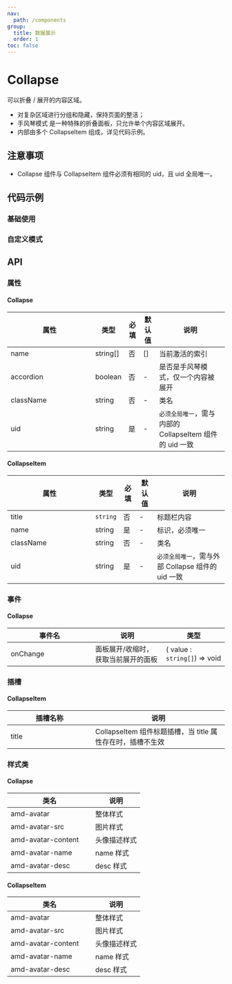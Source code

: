 ```yaml
---
nav:
  path: /components
group:
  title: 数据展示
  order: 1
toc: false
---
```


# Collapse

可以折叠 / 展开的内容区域。

- 对复杂区域进行分组和隐藏，保持页面的整洁；
- 手风琴模式 是一种特殊的折叠面板，只允许单个内容区域展开。
- 内部由多个 CollapseItem 组成，详见代码示例。

## 注意事项

- Collapse 组件与 CollapseItem 组件必须有相同的 uid，且 uid 全局唯一。

## 代码示例

### 基础使用
<code src='../../demo/pages/Collapse'></code>

### 自定义模式

<code src='../../demo/pages/CollapseCustom'></code>

## API

### 属性

#### Collapse
| 属性 | 类型 | 必填 | 默认值 | 说明 |
| -----|-----|-----|-----|----- |
| name | string[] | 否 | [] | 当前激活的索引 |
| accordion | boolean | 否 | - | 是否是手风琴模式，仅一个内容被展开 |
| className | string | 否 | - | 类名 |
| uid | string | 是 | - | `必须全局唯一`，需与内部的 CollapseItem 组件的 uid 一致 |

#### CollapseItem
| 属性 | 类型 | 必填 | 默认值 | 说明 |
| -----|-----|-----|-----|----- |
| title | `string` | 否 | - | 标题栏内容 |
| name | string | 是 | - | 标识，必须唯一 |
| className | string | 否 | - | 类名 |
| uid | string | 是 | - | `必须全局唯一`，需与外部 Collapse 组件的 uid 一致  |

### 事件
#### Collapse
| 事件名 | 说明 | 类型 |
| -----|-----|-----|
| onChange | 面板展开/收缩时，获取当前展开的面板 | ( value : `string[]`) => void |

### 插槽
#### CollapseItem
| 插槽名称 | 说明 |
| -----|-----|
| title | CollapseItem 组件标题插槽，当 title 属性存在时，插槽不生效 |

### 样式类
#### Collapse
| 类名 | 说明 |
| -----|-----|
| amd-avatar | 整体样式 |
| amd-avatar-src | 图片样式 |
| amd-avatar-content | 头像描述样式 |
| amd-avatar-name | name 样式 |
| amd-avatar-desc | desc 样式 |

#### CollapseItem
| 类名 | 说明 |
| -----|-----|
| amd-avatar | 整体样式 |
| amd-avatar-src | 图片样式 |
| amd-avatar-content | 头像描述样式 |
| amd-avatar-name | name 样式 |
| amd-avatar-desc | desc 样式 |

<style> 
table th:first-of-type { width: 180px; } 
.__dumi-default-layout-content article table:first-of-type th:nth-of-type(2)  {
    width: 140px
} 
.__dumi-default-layout-content article table:first-of-type th:nth-of-type(3)  {
    width: 30px
} 
.__dumi-default-layout-content article table:first-of-type th:nth-of-type(4)  {
    width: 50px
} 
.__dumi-default-layout-content article table:nth-of-type(2) th:nth-of-type(2)  {
    width: 140px
} 
.__dumi-default-layout-content article table:nth-of-type(2) th:nth-of-type(3)  {
    width: 30px
} 
.__dumi-default-layout-content article table:nth-of-type(2) th:nth-of-type(4)  {
    width: 50px
} 
</style> 
